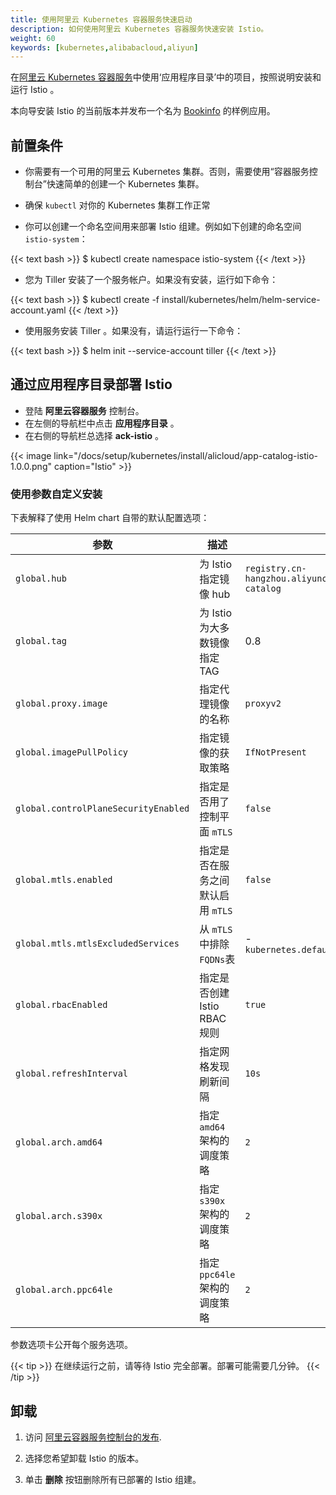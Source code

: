 ```yaml
---
title: 使用阿里云 Kubernetes 容器服务快速启动
description: 如何使用阿里云 Kubernetes 容器服务快速安装 Istio。
weight: 60
keywords: [kubernetes,alibabacloud,aliyun]
---
```


在[阿里云 Kubernetes 容器服务](https://www.alibabacloud.com/product/kubernetes)中使用‘应用程序目录’中的项目，按照说明安装和运行 Istio 。

本向导安装 Istio 的当前版本并发布一个名为 [Bookinfo](/zh/docs/examples/bookinfo/) 的样例应用。

## 前置条件

- 你需要有一个可用的阿里云 Kubernetes 集群。否则，需要使用“容器服务控制台”快速简单的创建一个 Kubernetes 集群。

- 确保 `kubectl` 对你的 Kubernetes 集群工作正常

- 你可以创建一个命名空间用来部署 Istio 组建。例如如下创建的命名空间 `istio-system`：

{{< text bash >}}
$ kubectl create namespace istio-system
{{< /text >}}

- 您为 Tiller 安装了一个服务帐户。如果没有安装，运行如下命令：

{{< text bash >}}
$ kubectl create -f install/kubernetes/helm/helm-service-account.yaml
{{< /text >}}

- 使用服务安装 Tiller 。如果没有，请运行运行一下命令：

{{< text bash >}}
$ helm init --service-account tiller
{{< /text >}}

## 通过应用程序目录部署 Istio

- 登陆 **阿里云容器服务** 控制台。
- 在左侧的导航栏中点击 **应用程序目录** 。
- 在右侧的导航栏总选择 **ack-istio** 。

{{< image link="/docs/setup/kubernetes/install/alicloud/app-catalog-istio-1.0.0.png" caption="Istio" >}}

### 使用参数自定义安装

下表解释了使用 Helm chart 自带的默认配置选项：

| 参数                            | 描述                                                  | 默认                                    |
| ------------------------------------ | ------------------------------------------------------------ | ------------------------------------------ |
| `global.hub` | 为 Istio 指定镜像 hub | `registry.cn-hangzhou.aliyuncs.com/aliacs-app-catalog` |
| `global.tag`                     | 为 Istio 为大多数镜像指定 TAG |    0.8       |
| `global.proxy.image`             | 指定代理镜像的名称         | `proxyv2`        |
| `global.imagePullPolicy`       | 指定镜像的获取策略          | `IfNotPresent`        |
| `global.controlPlaneSecurityEnabled` | 指定是否用了控制平面 `mTLS` | `false` |
| `global.mtls.enabled`        | 指定是否在服务之间默认启用 `mTLS`| `false`  |
| `global.mtls.mtlsExcludedServices`  | 从 `mTLS` 中排除 `FQDNs`表 | -`kubernetes.default.svc.cluster.local` |
| `global.rbacEnabled` | 指定是否创建 Istio RBAC 规则 | `true` |
| `global.refreshInterval` | 指定网格发现刷新间隔 | `10s` |
| `global.arch.amd64` | 指定 `amd64` 架构的调度策略 | `2` |
| `global.arch.s390x` | 指定 `s390x` 架构的调度策略 | `2` |
| `global.arch.ppc64le` | 指定 `ppc64le` 架构的调度策略 | `2` |

参数选项卡公开每个服务选项。

{{< tip >}}
在继续运行之前，请等待 Istio 完全部署。部署可能需要几分钟。
{{< /tip >}}

## 卸载

1. 访问 [阿里云容器服务控制台的发布](https://www.alibabacloud.com/product/kubernetes).

1. 选择您希望卸载 Istio 的版本。

1. 单击 **删除** 按钮删除所有已部署的 Istio 组建。
